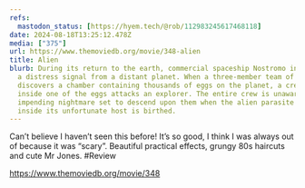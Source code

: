 ```yaml
---
refs:
  mastodon_status: [https://hyem.tech/@rob/112983245617468118]
date: 2024-08-18T13:25:12.478Z
media: ["375"]
url: https://www.themoviedb.org/movie/348-alien
title: Alien
blurb: During its return to the earth, commercial spaceship Nostromo intercepts
  a distress signal from a distant planet. When a three-member team of the crew
  discovers a chamber containing thousands of eggs on the planet, a creature
  inside one of the eggs attacks an explorer. The entire crew is unaware of the
  impending nightmare set to descend upon them when the alien parasite planted
  inside its unfortunate host is birthed.
---
```


Can’t believe I haven’t seen this before! It’s so good, I think I was always out of because it was “scary”. Beautiful practical effects, grungy 80s haircuts and cute Mr Jones. #Review

https://www.themoviedb.org/movie/348
